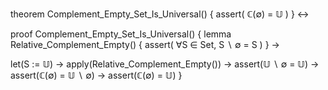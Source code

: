 theorem Complement_Empty_Set_Is_Universal() {
  assert(
    ℂ(∅) = 𝕌
  )
} ↔

proof Complement_Empty_Set_Is_Universal() {
  lemma Relative_Complement_Empty() {
    assert(
      ∀S ∈ Set, S ∖ ∅ = S
    )
  } →
  
  let(S := 𝕌) →
  apply(Relative_Complement_Empty()) →
  assert(𝕌 ∖ ∅ = 𝕌) →
  assert(ℂ(∅) = 𝕌 ∖ ∅) →
  assert(ℂ(∅) = 𝕌)
}